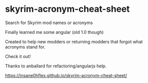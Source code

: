 # skyrim-acronym-cheat-sheet
Search for Skyrim mod names or acronyms

Finally learned me some angular (old 1.0 though)

Created to help new modders or returning modders that forgot what acronyms stand for.

Check it out!

Thanks to anballard for refactoring/angularjs help.

https://insane0hflex.github.io/skyrim-acronym-cheat-sheet/
